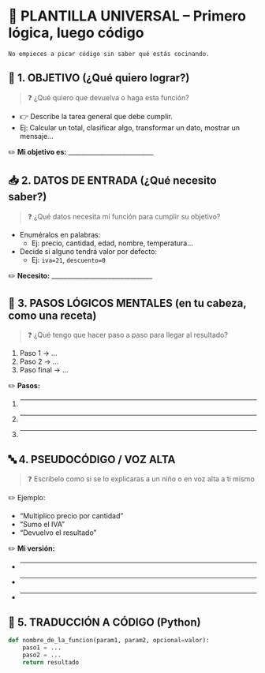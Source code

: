 
# 🧠 PLANTILLA UNIVERSAL – Primero lógica, luego código
```texto
No empieces a picar código sin saber qué estás cocinando.
```

## 🎯 1. OBJETIVO (¿Qué quiero lograr?)

> ❓ ¿Qué quiero que devuelva o haga esta función?
- 👉 Describe la tarea general que debe cumplir.
- Ej: Calcular un total, clasificar algo, transformar un dato, mostrar un mensaje...

✏️ **Mi objetivo es:** ___________________________



## 📥 2. DATOS DE ENTRADA (¿Qué necesito saber?)

> ❓ ¿Qué datos necesita mi función para cumplir su objetivo?

- Enuméralos en palabras:  
  - Ej: precio, cantidad, edad, nombre, temperatura...
- Decide si alguno tendrá valor por defecto:  
  - Ej: `iva=21`, `descuento=0`

✏️ **Necesito:** ________________________________



## 🧠 3. PASOS LÓGICOS MENTALES (en tu cabeza, como una receta)

> ❓ ¿Qué tengo que hacer paso a paso para llegar al resultado?

1. Paso 1 → ...
2. Paso 2 → ...
3. Paso final → ...

✏️ **Pasos:**  
1. ___________________________  
2. ___________________________  
3. ___________________________



## 🔤 4. PSEUDOCÓDIGO / VOZ ALTA

> ❓ Escríbelo como si se lo explicaras a un niño o en voz alta a ti mismo

✏️ Ejemplo:  
- “Multiplico precio por cantidad”  
- “Sumo el IVA”  
- “Devuelvo el resultado”

✏️ **Mi versión:**  
- ___________________________  
- ___________________________  
- ___________________________



## 🧾 5. TRADUCCIÓN A CÓDIGO (Python)

```python
def nombre_de_la_funcion(param1, param2, opcional=valor):
    paso1 = ...
    paso2 = ...
    return resultado